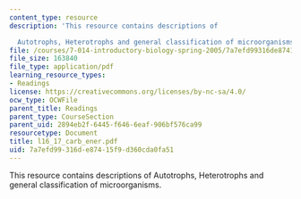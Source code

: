 ```yaml
---
content_type: resource
description: 'This resource contains descriptions of

  Autotrophs, Heterotrophs and general classification of microorganisms.'
file: /courses/7-014-introductory-biology-spring-2005/7a7efd99316de87415f9d360cda0fa51_l16_17_carb_ener.pdf
file_size: 163840
file_type: application/pdf
learning_resource_types:
- Readings
license: https://creativecommons.org/licenses/by-nc-sa/4.0/
ocw_type: OCWFile
parent_title: Readings
parent_type: CourseSection
parent_uid: 2894eb2f-6445-f646-6eaf-906bf576ca99
resourcetype: Document
title: l16_17_carb_ener.pdf
uid: 7a7efd99-316d-e874-15f9-d360cda0fa51
---
```

This resource contains descriptions of
Autotrophs, Heterotrophs and general classification of microorganisms.